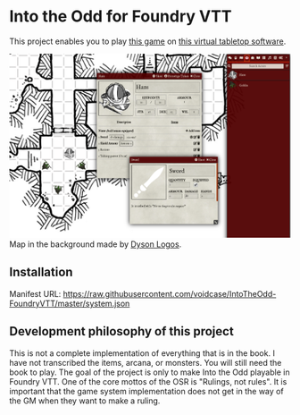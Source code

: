 # Into the Odd for Foundry VTT

This project enables you to play [this game](https://www.drivethrurpg.com/product/145536/Into-the-Odd) on [this virtual tabletop software](https://foundryvtt.com/).

![](screenshot.png)
Map in the background made by [Dyson Logos](https://dysonlogos.blog/).

## Installation

Manifest URL: https://raw.githubusercontent.com/voidcase/IntoTheOdd-FoundryVTT/master/system.json

## Development philosophy of this project

This is not a complete implementation of everything that is in the book.
I have not transcribed the items, arcana, or monsters.
You will still need the book to play.
The goal of the project is only to make Into the Odd playable in Foundry VTT.
One of the core mottos of the OSR is "Rulings, not rules".
It is important that the game system implementation does not get in the way of the GM when they want to make a ruling.
